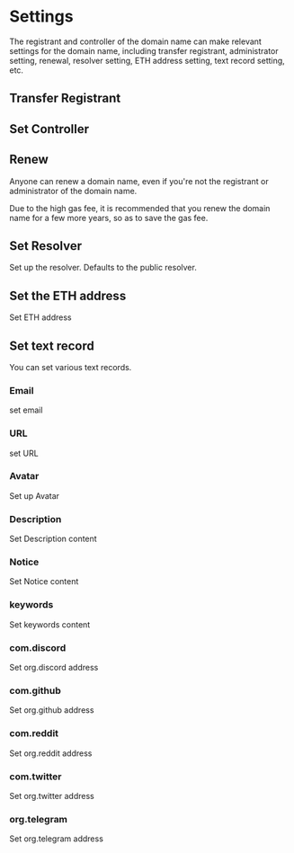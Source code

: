 # Settings

The registrant and controller of the domain name can make relevant settings for the domain name, including transfer registrant, administrator setting, renewal, resolver setting, ETH address setting, text record setting, etc.

## Transfer Registrant

## Set Controller

## Renew

Anyone can renew a domain name, even if you're not the registrant or administrator of the domain name.

Due to the high gas fee, it is recommended that you renew the domain name for a few more years, so as to save the gas fee.

## Set Resolver

Set up the resolver. Defaults to the public resolver.

## Set the ETH address

Set ETH address

## Set text record

You can set various text records.

### Email

set email

### URL

set URL

### Avatar

Set up Avatar

### Description

Set Description content

### Notice

Set Notice content

### keywords

Set keywords content

### com.discord

Set org.discord address

### com.github

Set org.github address

### com.reddit

Set org.reddit address

### com.twitter

Set org.twitter address

### org.telegram

Set org.telegram address
